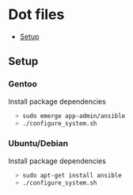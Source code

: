 # Dot files
- [Setup](#setup)

## Setup
### Gentoo
Install package dependencies
```bash
  > sudo emerge app-admin/ansible
  > ./configure_system.sh
```

### Ubuntu/Debian
Install package dependencies
```bash
  > sudo apt-get install ansible
  > ./configure_system.sh
```
